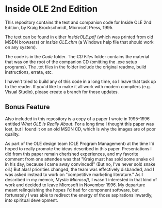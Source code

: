 # Inside OLE 2nd Edition

This repository contains the text and companion code for Inside OLE 2nd Edition, by Kraig Brockschmidt, Microsoft Press, 1995.

The text can be found in either *InsideOLE.pdf* (which was printed from old MSDN browsers) or *Inside OLE.chm* (a Windows help file that should work on any system).

The code is in the *Code* folder. The *CD Files* folder contains the material that was on the root of the companion CD (omitting the .exe setup programs). The .txt files in the folder include the original readme, build instructions, errata, etc.

I haven't tried to build any of this code in a long time, so I leave that task up to the reader. If you'd like to make it all work with modern compilers (e.g. Visual Studio), please create a branch for those updates.

## Bonus Feature

Also included in this repository is a copy of a paper I wrote in 1995-1996 entitled *What OLE is Really About*. For a long time I thought this paper was lost, but I found it on an old MSDN CD, which is why the images are of poor quality.

As part of the OLE design team (OLE Program Management) at the time I'd hoped to really promote the ideas described in this paper. Presentations I did from this paper remain cherished experiences, and my favorite comment from one attendee was that "Kraig must has sold some snake oil in his day, because I came away convinced!" (But no, I've never sold snake oil.) But alas! priorities changed, the team was effectively disbanded, and I was asked instead to work on "competitive marketing literature." As I described in my memoir, *Mystic Microsoft*, I wasn't interested in that kind of work and decided to leave Microsoft in November 1996. My departure meant relinquishing the hopes I'd had for component software, but fortunately I was able to redirect the energy of those aspirations inwardly, into spiritual development.

